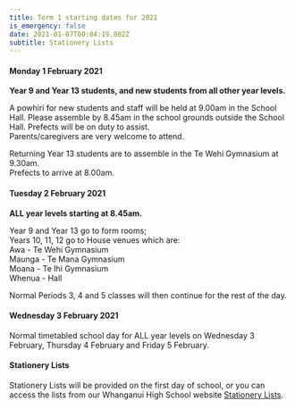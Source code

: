```yaml
---
title: Term 1 starting dates for 2021
is_emergency: false
date: 2021-01-07T00:04:19.802Z
subtitle: Stationery Lists
---
```

#### Monday 1 February 2021

**Year 9 and Year 13 students, and new students from all other year levels.**  

A powhiri for new students and staff will be held at 9.00am in the School Hall. Please assemble by 8.45am in the school grounds outside the School Hall. Prefects will be on duty to assist.  
Parents/caregivers are very welcome to attend.  

Returning Year 13 students are to assemble in the Te Wehi Gymnasium at 9.30am.  
Prefects to arrive at 8.00am.

#### Tuesday 2 February 2021

**ALL year levels starting at 8.45am.**  

Year 9 and Year 13 go to form rooms;  
Years 10, 11, 12 go to House venues which are:  
Awa - Te Wehi Gymnasium  
Maunga - Te Mana Gymnasium  
Moana - Te Ihi Gymnasium  
Whenua - Hall

Normal Periods 3, 4 and 5 classes will then continue for the rest of the day.

#### Wednesday 3 February 2021

Normal timetabled school day for ALL year levels on Wednesday 3 February, Thursday 4 February and Friday 5 February.  

#### Stationery Lists

Stationery Lists will be provided on the first day of school, or you can access the lists from our Whanganui High School website [Stationery Lists](https://www.whanganuihigh.school.nz/info-for-parents/stationery-lists/).